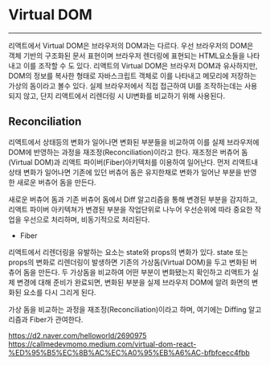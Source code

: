# Virtual DOM
---
리액트에서 Virtual DOM은 브라우저의 DOM과는 다르다. 
우선 브라우저의 DOM은 객체 기반의 구조화된 문서 표현이며 브라우저 렌더링에 표현되는 HTML요소들을 나타내고 이를 조작할 수 도 있다.
리액트의 Virtual DOM은 브라우저 DOM과 유사하지만, DOM의 정보를 복사한 형태로 자바스크립트 객체로 이를 나타내고 메모리에 저장하는 가상의 돔이라고 볼수 있다. 실제 브라우저에서 직접 접근하여 UI를 조작하는데는 사용되지 않고, 단지 리액트에서 리렌더링 시 UI변화를 비교하기 위해 사용된다.

## Reconciliation

리액트에서 상태등의 변화가 일어나면 변화된 부분들을 비교하여 이를 실제 브라우저에 DOM에 반영하는 과정을 재조정(Reconciliation)이라고 한다.
재조정은 버츄어 돔(Virtual DOM)과 리액트 파이버(Fiber)아키텍처를 이용하여 일어난다.
먼저 리액트내 상태 변화가 일어나면 기존에 있던 버츄어 돔은 유지한채로 변화가 일어난 부분을 반영한 새로운 버츄어 돔을 만든다. 

새로운 버츄어 돔과 기존 버츄어 돔에서 Diff 알고리즘을 통해 변경된 부분을 감지하고, 리액트 파이버 아키텍쳐가 변경된 부분을 작업단위로 나누어 우선순위에 따라 중요한 작업을 우선으로 처리하며, 비동기적으로 처리된다.


- Fiber
	


리액트에서 리렌더링을 유발하는 요소는 state와 props의 변화가 있다. state 또는 props의 변화로 리렌더링이 발생하면 기존의 가상돔(Virtual DOM)을 두고 변화된 버츄어 돔을 만든다.
두 가상돔을 비교하여 어떤 부분이 변화됐는지 확인하고 리액트가 실제 변경에 대해 준비가 완료되면, 변화된 부분을 실제 브라우저 DOM에 알려 화면의 변화된 요소를 다시 그리게 된다.

가상 돔을 비교하는 과정을 재조정(Reconciliation)이라고 하며, 여기에는 Diffing 알고리즘과 Fiber가 관여한다.


https://d2.naver.com/helloworld/2690975
https://callmedevmomo.medium.com/virtual-dom-react-%ED%95%B5%EC%8B%AC%EC%A0%95%EB%A6%AC-bfbfcecc4fbb